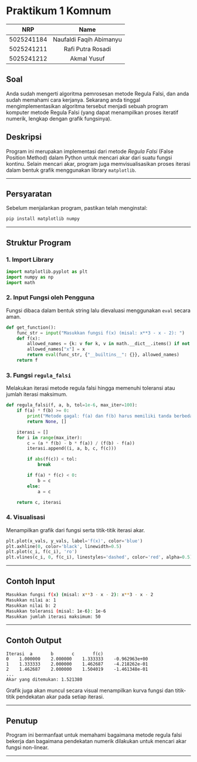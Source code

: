 # Praktikum 1 Komnum
|    NRP     |      Name      |
| :--------: | :------------: |
| 5025241184 | Naufaldi Faqih Abimanyu  |
| 5025241211 | Rafi Putra Rosadi |
| 5025241212 | Akmal Yusuf |

## Soal
Anda sudah mengerti algoritma pemrosesan metode Regula Falsi, dan anda sudah memahami cara kerjanya. Sekarang anda tinggal mengimplementasikan algoritma tersebut menjadi sebuah program komputer metode Regula Falsi (yang dapat menampilkan proses iteratif numerik, lengkap dengan grafik fungsinya). 

## Deskripsi

Program ini merupakan implementasi dari metode *Regula Falsi* (False Position Method) dalam Python untuk mencari akar dari suatu fungsi kontinu. Selain mencari akar, program juga memvisualisasikan proses iterasi dalam bentuk grafik menggunakan library `matplotlib`.

---

## Persyaratan

Sebelum menjalankan program, pastikan telah menginstal:

```bash
pip install matplotlib numpy
```

---

## Struktur Program

### 1. Import Library

```python
import matplotlib.pyplot as plt
import numpy as np
import math
```

### 2. Input Fungsi oleh Pengguna

Fungsi dibaca dalam bentuk string lalu dievaluasi menggunakan `eval` secara aman.

```python
def get_function():
    func_str = input("Masukkan fungsi f(x) (misal: x**3 - x - 2): ")
    def f(x):
        allowed_names = {k: v for k, v in math.__dict__.items() if not k.startswith("__")}
        allowed_names["x"] = x
        return eval(func_str, {"__builtins__": {}}, allowed_names)
    return f
```

### 3. Fungsi `regula_falsi`

Melakukan iterasi metode regula falsi hingga memenuhi toleransi atau jumlah iterasi maksimum.

```python
def regula_falsi(f, a, b, tol=1e-6, max_iter=100):
    if f(a) * f(b) >= 0:
        print("Metode gagal: f(a) dan f(b) harus memiliki tanda berbeda.")
        return None, []

    iterasi = []
    for i in range(max_iter):
        c = (a * f(b) - b * f(a)) / (f(b) - f(a))
        iterasi.append((i, a, b, c, f(c)))

        if abs(f(c)) < tol:
            break

        if f(a) * f(c) < 0:
            b = c
        else:
            a = c

    return c, iterasi
```

### 4. Visualisasi

Menampilkan grafik dari fungsi serta titik-titik iterasi akar.

```python
plt.plot(x_vals, y_vals, label='f(x)', color='blue')
plt.axhline(0, color='black', linewidth=0.5)
plt.plot(c_i, f(c_i), 'ro')
plt.vlines(c_i, 0, f(c_i), linestyles='dashed', color='red', alpha=0.5)
```

---

## Contoh Input

```bash
Masukkan fungsi f(x) (misal: x**3 - x - 2): x**3 - x - 2
Masukkan nilai a: 1
Masukkan nilai b: 2
Masukkan toleransi (misal: 1e-6): 1e-6
Masukkan jumlah iterasi maksimum: 50
```

---

## Contoh Output

```text
Iterasi	 a		 b		 c		 f(c)
0	 1.000000	 2.000000	 1.333333	 -0.962963e+00
1	 1.333333	 2.000000	 1.462687	 -4.218262e-01
2	 1.462687	 2.000000	 1.504019	 -1.461348e-01
...
Akar yang ditemukan: 1.521380
```

Grafik juga akan muncul secara visual menampilkan kurva fungsi dan titik-titik pendekatan akar pada setiap iterasi.

---

## Penutup

Program ini bermanfaat untuk memahami bagaimana metode regula falsi bekerja dan bagaimana pendekatan numerik dilakukan untuk mencari akar fungsi non-linear.

---

